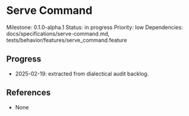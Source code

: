 # Serve Command
Milestone: 0.1.0-alpha.1
Status: in progress
Priority: low
Dependencies: docs/specifications/serve-command.md, tests/behavior/features/serve_command.feature

## Progress
- 2025-02-19: extracted from dialectical audit backlog.

## References
- None
